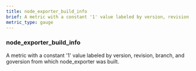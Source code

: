 ```yaml
---
title: node_exporter_build_info
brief: A metric with a constant '1' value labeled by version, revision, branch, and goversion from which node_exporter was built.
metric_type: gauge
---
```

### node_exporter_build_info

A metric with a constant '1' value labeled by version, revision, branch, and goversion from which node_exporter was built.